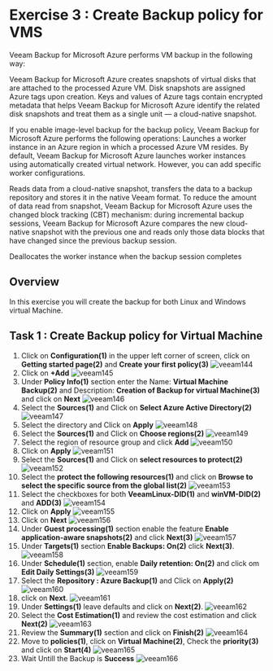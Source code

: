 # Exercise 3 : Create Backup policy for VMS


Veeam Backup for Microsoft Azure performs VM backup in the following way:

Veeam Backup for Microsoft Azure creates snapshots of virtual disks that are attached to the processed Azure VM.
Disk snapshots are assigned Azure tags upon creation. Keys and values of Azure tags contain encrypted metadata that helps Veeam Backup for Microsoft Azure identify the related disk snapshots and treat them as a single unit — a cloud-native snapshot.

If you enable image-level backup for the backup policy, Veeam Backup for Microsoft Azure performs the following operations:
Launches a worker instance in an Azure region in which a processed Azure VM resides.
By default, Veeam Backup for Microsoft Azure launches worker instances using automatically created virtual network. However, you can add specific worker configurations.

Reads data from a cloud-native snapshot, transfers the data to a backup repository and stores it in the native Veeam format.
To reduce the amount of data read from snapshot, Veeam Backup for Microsoft Azure uses the changed block tracking (CBT) mechanism: during incremental backup sessions, Veeam Backup for Microsoft Azure compares the new cloud-native snapshot with the previous one and reads only those data blocks that have changed since the previous backup session.

Deallocates the worker instance when the backup session completes
## Overview

In this exercise you will create the backup for both Linux and Windows virtual Machine.


## Task 1 : Create Backup policy for Virtual Machine


1. Click on **Configuration(1)** in the upper left corner of screen, click on **Getting started page(2)** and **Create your first policy(3)**
![veeam144](./images/veeam144.jpg)
2. Click on **+Add**
![veeam145](./images/veeam145.jpg)
3. Under **Policy Info(1)** section enter the Name: **Virtual Machine Backup(2)** and Description: **Creation of Backup for virtual Machine(3)** and click on **Next**
![veeam146](./images/veeam146.jpg)
4. Select the **Sources(1)** and Click on **Select Azure Active Directory(2)**
![veeam147](./images/veeam147.jpg)
5. Select the directory and Click on **Apply**
![veeam148](./images/veeam148.jpg)
6. Select the **Sources(1)** and Click on **Choose regions(2)**
![veeam149](./images/veeam149.jpg)
7. Select the region of resource group and click **Add**
![veeam150](./images/veeam150.jpg)
8. Click on **Apply**
![veeam151](./images/veeam151.jpg)
9. Select the **Sources(1)** and Click on **select resources to protect(2)**
![veeam152](./images/veeam152.jpg)
10. Select the **protect the following resources(1)** and click on **Browse to select the specific source from the global list(2)**
![veeam153](./images/veeam153.jpg)
11. Select the checkboxes for both **VeeamLinux-DID(1)** and **winVM-DID(2)** and **ADD(3)**
![veeam154](./images/veeam154.jpg)
12. Click on **Apply**
![veeam155](./images/veeam155.jpg)
13. Click on **Next**
![veeam156](./images/veeam156.jpg)
14. Under **Guest processing(1)** section enable the feature **Enable application-aware snapshots(2)** and click **Next(3)**
![veeam157](./images/veeam157.jpg)
15. Under **Targets(1)** section **Enable Backups: On(2)** click **Next(3)**.
![veeam158](./images/veeam158.jpg)
16. Under **Schedule(1)** section, enable **Daily retention: On(2)** and click om **Edit Daily Settings(3)**
![veeam159](./images/veeam159.jpg)
17. Select the **Repository : Azure Backup(1)** and Click on **Apply(2)** 
![veeam160](./images/veeam160.jpg)
18. click on **Next**.
![veeam161](./images/veeam161.jpg)
19. Under **Settings(1)** leave defaults and click on **Next(2)**.
![veeam162](./images/veeam162.jpg)
20. Select the **Cost Estimation(1)** and review the cost estimation and click **Next(2)**
![veeam163](./images/veeam163.jpg)
21. Review the **Summary(1)** section and click on **Finish(2)**
![veeam164](./images/veeam164.jpg)
22. Move to **policies(1)**, click on **Virtual Machine(2)**, Check the **priority(3)** and click on **Start(4)**
![veeam165](./images/veeam165.jpg)
23. Wait Untill the Backup is **Success**
![veeam166](./images/veeam166.jpg)
